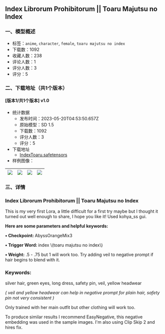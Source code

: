 ## Index Librorum Prohibitorum || Toaru Majutsu no Index
### 一、模型概述

- 标签：`anime`, `character`, `female`, `toaru majutsu no index`
- 下载数：1092
- 收藏人数：238
- 评论人数：1
- 评分人数：3
- 评分：5

### 二、下载地址（共1个版本）

#### [版本1/共1个版本] v1.0

- 统计数据
  - 发布时间：2023-05-20T04:53:50.657Z
  - 原始模型：SD 1.5
  - 下载数：1092
  - 评分人数：3
  - 评分：5
- 下载地址
  - [IndexToaru.safetensors](https://civitai.com/api/download/models/75545)
- 样例图像：

| <img src="https://image.civitai.com/xG1nkqKTMzGDvpLrqFT7WA/76dd23d2-5c9c-4fe6-9a4a-abff5bae74fd/width=450/845213.jpeg" /> | <img src="https://image.civitai.com/xG1nkqKTMzGDvpLrqFT7WA/ccc8d0bc-40ea-4e9a-877f-7a71cb310210/width=450/845215.jpeg" /> | <img src="https://image.civitai.com/xG1nkqKTMzGDvpLrqFT7WA/8707eab1-47b7-4679-ad26-7075784f314c/width=450/845216.jpeg" /> | <img src="https://image.civitai.com/xG1nkqKTMzGDvpLrqFT7WA/984bdda2-988e-496a-9805-2310f2f37c4b/width=450/845217.jpeg" /> |
| ---- | ---- | ---- | ---- |


### 三、详情
<h3><strong>Index Librorum Prohibitorum || Toaru Majutsu no Index</strong></h3><p>This is my very first Lora, a little difficult for a first try maybe but I thought it turned out well enough to share, I hope you like it! Used kohya_ss gui.</p><p></p><p><strong>Here are some parameters and helpful keywords:</strong></p><p><strong>• Checkpoint: </strong>AbyssOrangeMix3</p><p><strong>• Trigger Word: </strong>index \(toaru majutsu no index\)</p><p><strong>• Weight:</strong> .5 - .75 but 1 will work too. Try adding veil to negative prompt if hair begins to blend with it.</p><p></p><h3>Keywords:</h3><p>silver hair, green eyes, long dress, safety pin, veil, yellow headwear</p><p><em>( veil and yellow headwear can help in negative prompt for plain hair, safety pin not very consistent )</em></p><p></p><p>Only trained with her main outfit but other clothing will work too.</p><p></p><p>To produce similar results I recommend EasyNegative, this negative embedding was used in the sample images. I'm also using Clip Skip 2 and hires fix.</p>